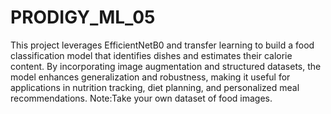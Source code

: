 # PRODIGY_ML_05
This project leverages EfficientNetB0 and transfer learning to build a food classification model that identifies dishes and estimates their calorie content. By incorporating image augmentation and structured datasets, the model enhances generalization and robustness, making it useful for applications in nutrition tracking, diet planning, and personalized meal recommendations.
Note:Take your own dataset of food images.
